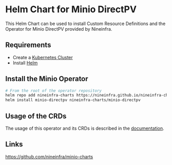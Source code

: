 # Helm Chart for Minio DirectPV

This Helm Chart can be used to install Custom Resource Definitions and the Operator for Minio DirectPV provided by Nineinfra.

## Requirements

- Create a [Kubernetes Cluster](../Readme.md)
- Install [Helm](https://helm.sh/docs/intro/install/)

## Install the Minio Operator

```bash
# From the root of the operator repository
helm repo add nineinfra-charts https://nineinfra.github.io/nineinfra-charts/
helm install minio-directpv nineinfra-charts/minio-directpv
```

## Usage of the CRDs

The usage of this operator and its CRDs is described in the [documentation](https://github.com/nineinfra/metastore-operator/blob/main/README.md).

## Links

https://github.com/nineinfra/minio-charts
